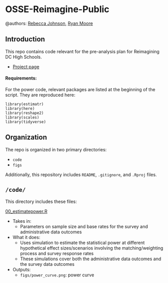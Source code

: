 # OSSE-Reimagine-Public

@authors: [Rebecca Johnson](rebecca.johnson@dc.gov), [Ryan Moore](ryan.moore2@dc.gov)

## Introduction

This repo contains code relevant for the pre-analysis plan for Reimagining DC High Schools.

- [Project page](https://thelabprojects.dc.gov/reimagine-dc-high-schools)


#### Requirements:

For the power code, relevant packages are listed at the beginning of the script. They are reproduced here:

```
library(estimatr)
library(here)
library(reshape2)
library(scales)
library(tidyverse)
```


## Organization

The repo is organized in two primary directories:

- `code`
- `figs`

Additionally, this repository includes `README`, `.gitignore`, and `.Rproj` 
files.

## `/code/`

This directory includes these files:

[00_estimatepower.R](https://github.com/thelabdc/OSSE-Reimagine-Public/blob/main/code/00_estimatepower.R)
- Takes in:
  - Parameters on sample size and base rates for the survey and administrative data outcomes
- What it does:
  - Uses simulation to estimate the statistical power at different hypothetical effect sizes/scenarios involving the matching/weighting process and survey response rates
  - These simulations cover both the administrative data outcomes and the survey data outcomes
- Outputs:
  - `figs/power_curve.png`: power curve


